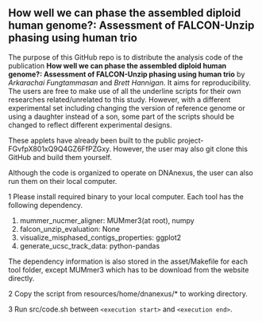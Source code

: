 ## **How well we can phase the assembled diploid human genome?: Assessment of FALCON-Unzip phasing using human trio**

The purpose of this GitHub repo is to distribute the analysis code of the publication **How well we can phase the assembled diploid human genome?: Assessment of FALCON-Unzip phasing using human trio** by *Arkarachai Fungtammasan* and *Brett Hannigan*. It aims for reproducibility. The users are free to make use of all the underline scripts for their own researches related/unrelated to this study. However, with a different experimental set including changing the version of reference genome or using a daughter instead of a son, some part of the scripts should be changed to reflect different experimental designs.

These applets have already been built to the public project-FGvfpX801xQ9Q4GZ6FfPZGxy. However, the user may also git clone this GitHub and build them yourself.

Although the code is organized to operate on DNAnexus, the user can also run them on their local computer. 

1 Please install required binary to your local computer. Each tool has the following dependency.
1. mummer_nucmer_aligner: MUMmer3(at root), numpy
2. falcon_unzip_evaluation: None
3. visualize_misphased_contigs_properties: ggplot2
4. generate_ucsc_track_data: python-pandas

The dependency information is also stored in the asset/Makefile for each tool folder, except MUMmer3 which has to be download from the website directly.

2 Copy the script from resources/home/dnanexus/* to working directory.

3 Run src/code.sh between `<execution start>` and `<execution end>`.
